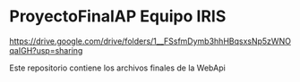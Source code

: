 # ProyectoFinalAP Equipo IRIS

https://drive.google.com/drive/folders/1__FSsfmDymb3hhHBqsxsNp5zWNOqaIGH?usp=sharing

Este repositorio contiene los archivos finales de la WebApi
